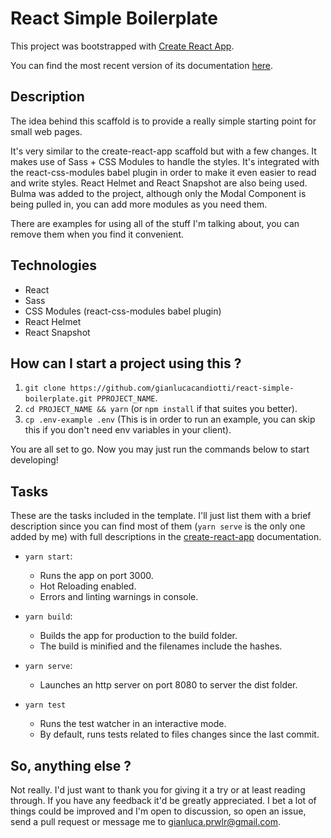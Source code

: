 # React Simple Boilerplate

This project was bootstrapped with [Create React App](https://github.com/facebookincubator/create-react-app).

You can find the most recent version of its documentation [here](https://github.com/facebookincubator/create-react-app/blob/master/packages/react-scripts/template/README.md).

## Description

The idea behind this scaffold is to provide a really simple starting point for small web pages.

It's very similar to the create-react-app scaffold but with a few changes. It makes use of Sass + CSS Modules to handle the styles. It's integrated with the react-css-modules babel
plugin in order to make it even easier to read and write styles. React Helmet and React Snapshot are also being used. Bulma was added to the project, although only the Modal Component
is being pulled in, you can add more modules as you need them.

There are examples for using all of the stuff I'm talking about, you can remove them when you find it convenient.

## Technologies

- React
- Sass
- CSS Modules (react-css-modules babel plugin)
- React Helmet
- React Snapshot

## How can I start a project using this ?

1. `git clone https://github.com/gianlucacandiotti/react-simple-boilerplate.git PPROJECT_NAME`.
2. `cd PROJECT_NAME && yarn` (or `npm install` if that suites you better).
3. `cp .env-example .env` (This is in order to run an example, you can skip this if you don't need env variables in your client).

You are all set to go. Now you may just run the commands below to start developing!

## Tasks

These are the tasks included in the template. I'll just list them with a brief description since you can find most of them (`yarn serve` is the only one added by me) with full descriptions in the [create-react-app](https://github.com/facebookincubator/create-react-app) documentation.

- `yarn start`:
  - Runs the app on port 3000.
  - Hot Reloading enabled.
  - Errors and linting warnings in console.

- `yarn build`:
  - Builds the app for production to the build folder.
  - The build is minified and the filenames include the hashes.

- `yarn serve`:
  - Launches an http server on port 8080 to server the dist folder.

- `yarn test`
  - Runs the test watcher in an interactive mode.
  - By default, runs tests related to files changes since the last commit.

## So, anything else ?

Not really. I'd just want to thank you for giving it a try or at least reading through. If you have any feedback it'd be greatly appreciated. I bet a lot of things could be improved and I'm open to discussion, so open an issue, send a pull request or message me to gianluca.prwlr@gmail.com.
